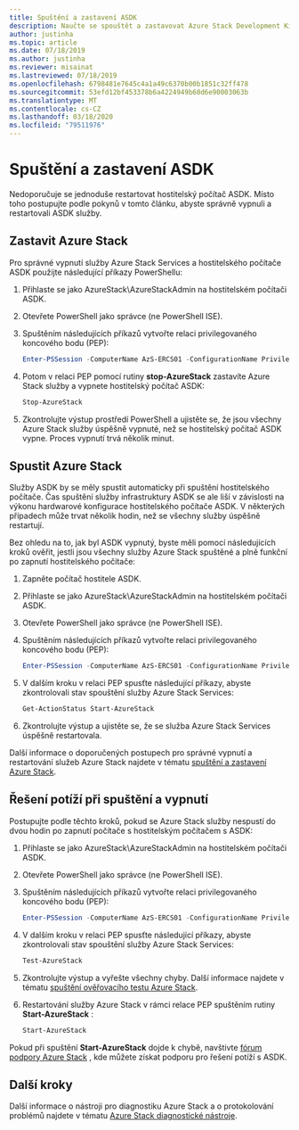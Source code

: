 ```yaml
---
title: Spuštění a zastavení ASDK
description: Naučte se spouštět a zastavovat Azure Stack Development Kit (ASDK).
author: justinha
ms.topic: article
ms.date: 07/18/2019
ms.author: justinha
ms.reviewer: misainat
ms.lastreviewed: 07/18/2019
ms.openlocfilehash: 6798481e7645c4a1a49c6370b00b1851c32ff478
ms.sourcegitcommit: 53efd12bf453378b6a4224949b60d6e90003063b
ms.translationtype: MT
ms.contentlocale: cs-CZ
ms.lasthandoff: 03/18/2020
ms.locfileid: "79511976"
---
```

# <a name="start-and-stop-the-asdk"></a>Spuštění a zastavení ASDK
Nedoporučuje se jednoduše restartovat hostitelský počítač ASDK. Místo toho postupujte podle pokynů v tomto článku, abyste správně vypnuli a restartovali ASDK služby.

## <a name="stop-azure-stack"></a>Zastavit Azure Stack 
Pro správné vypnutí služby Azure Stack Services a hostitelského počítače ASDK použijte následující příkazy PowerShellu:

1. Přihlaste se jako AzureStack\AzureStackAdmin na hostitelském počítači ASDK.
2. Otevřete PowerShell jako správce (ne PowerShell ISE).
3. Spuštěním následujících příkazů vytvořte relaci privilegovaného koncového bodu (PEP): 

   ```powershell
   Enter-PSSession -ComputerName AzS-ERCS01 -ConfigurationName PrivilegedEndpoint
   ```
4. Potom v relaci PEP pomocí rutiny **stop-AzureStack** zastavíte Azure Stack služby a vypnete hostitelský počítač ASDK:

   ```powershell
   Stop-AzureStack
   ```
5. Zkontrolujte výstup prostředí PowerShell a ujistěte se, že jsou všechny Azure Stack služby úspěšně vypnuté, než se hostitelský počítač ASDK vypne. Proces vypnutí trvá několik minut.

## <a name="start-azure-stack"></a>Spustit Azure Stack 
Služby ASDK by se měly spustit automaticky při spuštění hostitelského počítače. Čas spuštění služby infrastruktury ASDK se ale liší v závislosti na výkonu hardwarové konfigurace hostitelského počítače ASDK. V některých případech může trvat několik hodin, než se všechny služby úspěšně restartují.

Bez ohledu na to, jak byl ASDK vypnutý, byste měli pomocí následujících kroků ověřit, jestli jsou všechny služby Azure Stack spuštěné a plně funkční po zapnutí hostitelského počítače: 

1. Zapněte počítač hostitele ASDK. 
2. Přihlaste se jako AzureStack\AzureStackAdmin na hostitelském počítači ASDK.
3. Otevřete PowerShell jako správce (ne PowerShell ISE).
4. Spuštěním následujících příkazů vytvořte relaci privilegovaného koncového bodu (PEP):

   ```powershell
   Enter-PSSession -ComputerName AzS-ERCS01 -ConfigurationName PrivilegedEndpoint
   ```
5. V dalším kroku v relaci PEP spusťte následující příkazy, abyste zkontrolovali stav spouštění služby Azure Stack Services:

   ```powershell
   Get-ActionStatus Start-AzureStack
   ```
6. Zkontrolujte výstup a ujistěte se, že se služba Azure Stack Services úspěšně restartovala.

Další informace o doporučených postupech pro správné vypnutí a restartování služeb Azure Stack najdete v tématu [spuštění a zastavení Azure Stack](../operator/azure-stack-start-and-stop.md).

## <a name="troubleshoot-startup-and-shutdown"></a>Řešení potíží při spuštění a vypnutí 
Postupujte podle těchto kroků, pokud se Azure Stack služby nespustí do dvou hodin po zapnutí počítače s hostitelským počítačem s ASDK:

1. Přihlaste se jako AzureStack\AzureStackAdmin na hostitelském počítači ASDK.
2. Otevřete PowerShell jako správce (ne PowerShell ISE).
3. Spuštěním následujících příkazů vytvořte relaci privilegovaného koncového bodu (PEP):

   ```powershell
   Enter-PSSession -ComputerName AzS-ERCS01 -ConfigurationName PrivilegedEndpoint
   ```
4. V dalším kroku v relaci PEP spusťte následující příkazy, abyste zkontrolovali stav spouštění služby Azure Stack Services:

   ```powershell
   Test-AzureStack
   ```
5. Zkontrolujte výstup a vyřešte všechny chyby. Další informace najdete v tématu [spuštění ověřovacího testu Azure Stack](../operator/azure-stack-diagnostic-test.md).
6. Restartování služby Azure Stack v rámci relace PEP spuštěním rutiny **Start-AzureStack** :

   ```powershell
   Start-AzureStack
   ```

Pokud při spuštění **Start-AzureStack** dojde k chybě, navštivte [fórum podpory Azure Stack](https://social.msdn.microsoft.com/Forums/en-US/home?forum=azurestack) , kde můžete získat podporu pro řešení potíží s ASDK. 

## <a name="next-steps"></a>Další kroky 
Další informace o nástroji pro diagnostiku Azure Stack a o protokolování problémů najdete v tématu [Azure Stack diagnostické nástroje](../operator/azure-stack-get-azurestacklog.md).

